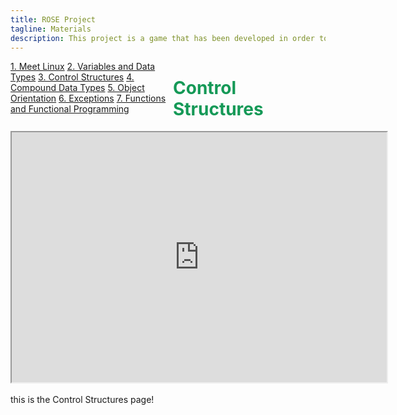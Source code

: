 ```yaml
---
title: ROSE Project
tagline: Materials
description: This project is a game that has been developed in order to help teach kids Python
---
```

<html>
<style>
.vertical-menu {
    float: left;
    width: 260px;
}

.vertical-menu a {
    color: #34689C;
    display: block;
    padding: 12px;
    text-decoration: none;
}

.vertical-menu a:hover {
    background-color: #ccc;
}

.holder {
	margin-left: 260px;
	padding-left: 20px;
}
</style>
<body>

<div class="vertical-menu">
    <a href="meet_linux.html">1. Meet Linux</a>
    <a href="#">2. Variables and Data Types</a>
    <a href="control_structures.html">3. Control Structures</a>
    <a href="#">4. Compound Data Types</a>
    <a href="#">5. Object Orientation</a>
    <a href="#">6. Exceptions</a>
    <a href="#">7. Functions and Functional Programming</a>
</div>

<div class="holder">
    <h1 style="color:#159957;">Control Structures</h1>
    <iframe src="http://redhat.slides.com/shanileviim/control_structures/fullscreen?token=6KwmW86S"
    width="600" height="400"></iframe>
    <br><br>this is the Control Structures page!<br>
</div>

</body>
</html>

